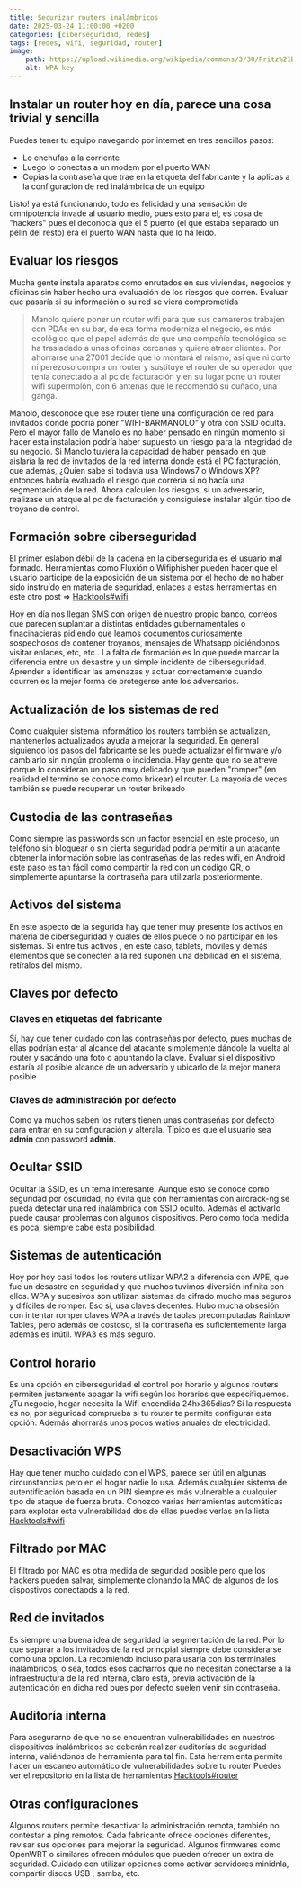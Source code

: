 ```yaml
---
title: Securizar routers inalámbricos
date: 2025-03-24 11:00:00 +0200
categories: [ciberseguridad, redes]
tags: [redes, wifi, seguridad, router]     
image:
    path: https://upload.wikimedia.org/wikipedia/commons/3/30/Fritz%21Box_Fon_WLAN_7141_-_Typenschild-3743.jpg
    alt: WPA key
---
```

## Instalar un router hoy en día, parece una cosa trivial y sencilla
Puedes tener tu equipo navegando por internet en tres sencillos pasos:
- Lo enchufas a la corriente
- Luego lo conectas a un modem por el puerto WAN 
- Copias la contraseña que trae en la etiqueta del fabricante y la aplicas a la configuración
de red inalámbrica de un equipo

Listo! ya está funcionando, todo es felicidad y una sensación de omnipotencia invade al usuario medio, pues esto para el,
es cosa de "hackers" pues el deconocía que el 5 puerto (el que estaba separado un pelín del resto) era el puerto WAN hasta que lo ha leído. 

## Evaluar los riesgos
Mucha gente instala aparatos como enrutados en sus viviendas, negocios
y oficinas sin haber hecho una evaluación de los riesgos que corren. 
Evaluar que pasaría si su información o su red se viera comprometida
> Manolo quiere poner un router wifi para que sus camareros trabajen con PDAs en su bar, de esa forma moderniza el negocio,
es más ecológico que el papel además de que una compañía tecnológica se ha trasladado a unas oficinas cercanas 
y quiere atraer clientes. Por ahorrarse una 27001 decide que lo montará el mismo,
así que ni corto ni perezoso compra un router y sustituye el router de su operador que tenía conectado a 
al pc de facturación y en su lugar pone un router wifi supermolón, con 6 antenas que le recomendó su cuñado, una ganga. 

Manolo, desconoce que ese router tiene una configuración de red para invitados donde podría poner "WIFI-BARMANOLO" y otra con SSID oculta.
Pero el mayor fallo de Manolo es no haber pensado en ningún momento si hacer esta instalación podría haber supuesto un riesgo para la integridad 
de su negocio. 
Si Manolo tuviera la capacidad de haber pensado en que aislaría la red de invitados de la red interna donde está el PC facturación, 
que además, ¿Quien sabe si todavía usa Windows7 o Windows XP? entonces habría evaluado el riesgo que correría si no hacía una segmentación de la red.
Ahora calculen los riesgos, si un adversario, realizase un ataque al pc de facturación y consiguiese instalar algún tipo de troyano de control.

## Formación sobre ciberseguridad
El primer eslabón débil de la cadena en la cibersegurida es el usuario mal formado. 
Herramientas como Fluxión o Wifiphisher pueden hacer que el usuario participe de la exposición de un sistema por el hecho de no haber sido instruído en materia de seguridad, enlaces a estas herramientas en este otro post => [Hacktools#wifi](../hacktools#wifi) 

Hoy en día nos llegan SMS con origen de nuestro propio banco, correos que parecen suplantar a distintas entidades gubernamentales o finacinacieras pidiendo que leamos documentos curiosamente sospechosos de contener troyanos, mensajes de Whatsapp pidiéndonos visitar enlaces, etc, etc..
La falta de formación es lo que puede marcar la diferencia entre un desastre y un simple incidente de ciberseguridad. Aprender a identificar las amenazas y actuar correctamente cuando ocurren es la mejor forma de protegerse ante los adversarios.

## Actualización de los sistemas de red
Como cualquier sistema informático los routers también se actualizan, mantenerlos actualizados ayuda a mejorar la seguridad. En general siguiendo los pasos del fabricante se les puede actualizar el firmware y/o cambiarlo sin ningún problema o incidencia. Hay gente que no se atreve porque lo consideran un paso muy delicado y que pueden "romper" (en realidad el termino se conoce como brikear) el router. La mayoría de veces también se puede recuperar un router brikeado

## Custodia de las contraseñas
Como siempre las passwords son un factor esencial en este proceso, un teléfono sin bloquear o sin cierta seguridad podría permitir a un atacante obtener la información sobre las contraseñas de las redes wifi, en Android este paso es tan fácil como compartir la red con un código QR, o simplemente apuntarse la contraseña para utilizarla posteriormente. 

## Activos del sistema
En este aspecto de la segurida hay que tener muy presente los activos en materia de ciberseguridad y cuales de ellos puede o no participar
 en los sistemas. Si entre tus activos , en este caso, tablets, móviles y demás elementos que se conecten a la red suponen una debilidad 
 en el sistema, retíralos del mismo. 

## Claves por defecto
### Claves en etiquetas del fabricante
Sí, hay que tener cuidado con las contraseñas por defecto, pues muchas de ellas podrían estar al alcance del atacante simplemente dándole la vuelta al router y sacándo una foto o apuntando la clave. 
Evaluar si el dispositivo estaría al posible alcance de un adversario y ubicarlo de la mejor manera posible 
### Claves de administración por defecto
Como ya muchos saben los ruters tienen unas contraseñas por defecto para entrar en su configuración y alterala.
Típico es que el usuario sea __admin__ con password __admin__. 

## Ocultar SSID
Ocultar la SSID, es un tema interesante. Aunque esto se conoce como seguridad por oscuridad, no evita que con herramientas con aircrack-ng se pueda detectar una red inalámbrica con SSID oculto.
Además el activarlo puede causar problemas con algunos dispositivos. Pero como toda medida es poca, siempre cabe esta posibilidad.

## Sistemas de autenticación
Hoy por hoy casi todos los routers utilizar WPA2 a diferencia con WPE, que fue un desastre en seguridad y que muchos tuvimos diversión infinita con ellos. 
WPA y sucesivos son utilizan sistemas de cifrado mucho más seguros y difíciles de romper. Eso sí, usa claves decentes. 
Hubo mucha obsesión con intentar romper claves WPA a través de tablas precomputadas Rainbow Tables, pero además de costoso,
si la contraseña es suficientemente larga además es inútil.
WPA3 es más seguro. 

## Control horario
Es una opción en ciberseguridad el control por horario y algunos routers permiten justamente apagar la wifi según los horarios que especifiquemos.
¿Tu negocio, hogar necesita la Wifi encendida 24hx365dias? Si la respuesta es no, por seguridad comprueba si tu router te permite configurar esta opción.
Además ahorrarás unos pocos watios anuales de electricidad.

## Desactivación WPS
Hay que tener mucho cuidado con el WPS, parece ser útil en algunas circunstancias pero en el hogar nadie lo usa. 
Además cualquier sistema de autentificación basada en un PIN siempre es más vulnerable a cualquier tipo de ataque de fuerza bruta. 
Conozco varias herramientas automáticas para explotar esta vulnerabilidad dos de ellas puedes verlas en la lista [Hacktools#wifi](../hacktools#wifi) 

## Filtrado por MAC
El filtrado por MAC es otra medida de seguridad posible pero que los hackers pueden salvar, 
simplemente clonando la MAC de algunos de los dispostivos conectaods a la red.

## Red de invitados
Es siempre una buena idea de seguridad la segmentación de la red. Por lo que separar a los invitados de la red princpial 
siempre debe considerarse como una opción.
La recomiendo incluso para usarla con los terminales inalámbricos, o sea, todos esos cacharros que no necesitan 
conectarse a la infraestructura de la red interna, claro está, previa activación de la autenticación en dicha red pues por defecto suelen venir sin contraseña.

## Auditoría interna
Para asegurarno de que no se encuentran vulnerabilidades en nuestros dispositivos inalámbricos
se deberán realizar auditorías de seguridad interna, valiéndonos de herramienta para tal fin.
Esta herramienta permite hacer un escaneo automático de vulnerabilidades sobre tu router
Puedes ver el repositorio en la lista de herramientas [Hacktools#router](../hacktools#router)

## Otras configuraciones
Algunos routers permite desactivar la administración remota, también no contestar a ping remotos. 
Cada fabricante ofrece opciones diferentes, revisar sus opciones para mejorar la seguridad.
Algunos firmwares como OpenWRT o similares ofrecen módulos que pueden ofrecer un extra de seguridad.
Cuidado con utilizar opciones como activar servidores minidnla, compartir discos USB , samba, etc.


